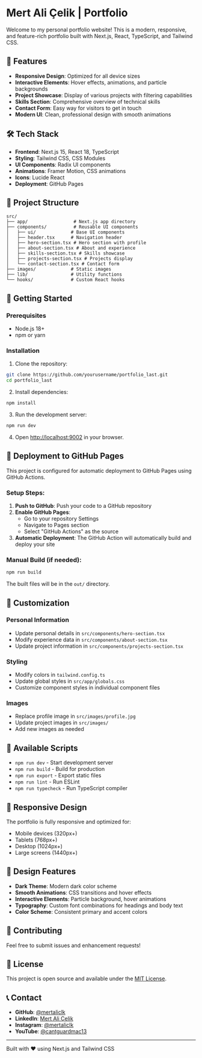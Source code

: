 # Mert Ali Çelik | Portfolio

Welcome to my personal portfolio website! This is a modern, responsive, and feature-rich portfolio built with Next.js, React, TypeScript, and Tailwind CSS.

## 🚀 Features

- **Responsive Design**: Optimized for all device sizes
- **Interactive Elements**: Hover effects, animations, and particle backgrounds
- **Project Showcase**: Display of various projects with filtering capabilities
- **Skills Section**: Comprehensive overview of technical skills
- **Contact Form**: Easy way for visitors to get in touch
- **Modern UI**: Clean, professional design with smooth animations

## 🛠️ Tech Stack

- **Frontend**: Next.js 15, React 18, TypeScript
- **Styling**: Tailwind CSS, CSS Modules
- **UI Components**: Radix UI components
- **Animations**: Framer Motion, CSS animations
- **Icons**: Lucide React
- **Deployment**: GitHub Pages

## 📁 Project Structure

```
src/
├── app/                 # Next.js app directory
├── components/          # Reusable UI components
│   ├── ui/             # Base UI components
│   ├── header.tsx      # Navigation header
│   ├── hero-section.tsx # Hero section with profile
│   ├── about-section.tsx # About and experience
│   ├── skills-section.tsx # Skills showcase
│   ├── projects-section.tsx # Projects display
│   └── contact-section.tsx # Contact form
├── images/             # Static images
├── lib/                # Utility functions
└── hooks/              # Custom React hooks
```

## 🚀 Getting Started

### Prerequisites

- Node.js 18+ 
- npm or yarn

### Installation

1. Clone the repository:
```bash
git clone https://github.com/yourusername/portfolio_last.git
cd portfolio_last
```

2. Install dependencies:
```bash
npm install
```

3. Run the development server:
```bash
npm run dev
```

4. Open [http://localhost:9002](http://localhost:9002) in your browser.

## 🚀 Deployment to GitHub Pages

This project is configured for automatic deployment to GitHub Pages using GitHub Actions.

### Setup Steps:

1. **Push to GitHub**: Push your code to a GitHub repository
2. **Enable GitHub Pages**: 
   - Go to your repository Settings
   - Navigate to Pages section
   - Select "GitHub Actions" as the source
3. **Automatic Deployment**: The GitHub Action will automatically build and deploy your site

### Manual Build (if needed):

```bash
npm run build
```

The built files will be in the `out/` directory.

## 📝 Customization

### Personal Information
- Update personal details in `src/components/hero-section.tsx`
- Modify experience data in `src/components/about-section.tsx`
- Update project information in `src/components/projects-section.tsx`

### Styling
- Modify colors in `tailwind.config.ts`
- Update global styles in `src/app/globals.css`
- Customize component styles in individual component files

### Images
- Replace profile image in `src/images/profile.jpg`
- Update project images in `src/images/`
- Add new images as needed

## 🔧 Available Scripts

- `npm run dev` - Start development server
- `npm run build` - Build for production
- `npm run export` - Export static files
- `npm run lint` - Run ESLint
- `npm run typecheck` - Run TypeScript compiler

## 📱 Responsive Design

The portfolio is fully responsive and optimized for:
- Mobile devices (320px+)
- Tablets (768px+)
- Desktop (1024px+)
- Large screens (1440px+)

## 🎨 Design Features

- **Dark Theme**: Modern dark color scheme
- **Smooth Animations**: CSS transitions and hover effects
- **Interactive Elements**: Particle background, hover animations
- **Typography**: Custom font combinations for headings and body text
- **Color Scheme**: Consistent primary and accent colors

## 🤝 Contributing

Feel free to submit issues and enhancement requests!

## 📄 License

This project is open source and available under the [MIT License](LICENSE).

## 📞 Contact

- **GitHub**: [@mertaliclk](https://github.com/mertaliclk)
- **LinkedIn**: [Mert Ali Çelik](https://www.linkedin.com/in/mertaliclk/)
- **Instagram**: [@mertaliclk](https://www.instagram.com/mertaliclk/)
- **YouTube**: [@cantguardmac13](https://www.youtube.com/@cantguardmac13)

---

Built with ❤️ using Next.js and Tailwind CSS
